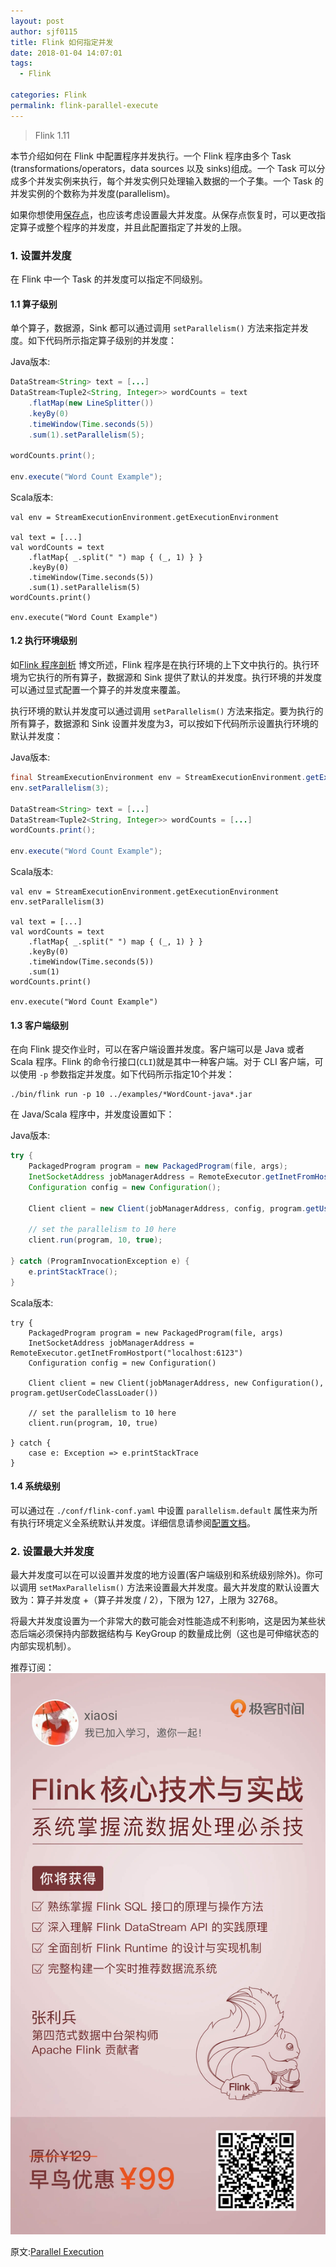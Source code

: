 ```yaml
---
layout: post
author: sjf0115
title: Flink 如何指定并发
date: 2018-01-04 14:07:01
tags:
  - Flink

categories: Flink
permalink: flink-parallel-execute
---
```


> Flink 1.11

本节介绍如何在 Flink 中配置程序并发执行。一个 Flink 程序由多个 Task (transformations/operators，data sources 以及 sinks)组成。一个 Task 可以分成多个并发实例来执行，每个并发实例只处理输入数据的一个子集。一个 Task 的并发实例的个数称为并发度(parallelism)。

如果你想使用[保存点](http://smartsi.club/flink-stream-deployment-savepoints.html)，也应该考虑设置最大并发度。从保存点恢复时，可以更改指定算子或整个程序的并发度，并且此配置指定了并发的上限。

### 1. 设置并发度

在 Flink 中一个 Task 的并发度可以指定不同级别。

#### 1.1 算子级别

单个算子，数据源，Sink 都可以通过调用 `setParallelism()` 方法来指定并发度。如下代码所示指定算子级别的并发度：

Java版本:
```java
DataStream<String> text = [...]
DataStream<Tuple2<String, Integer>> wordCounts = text
    .flatMap(new LineSplitter())
    .keyBy(0)
    .timeWindow(Time.seconds(5))
    .sum(1).setParallelism(5);

wordCounts.print();

env.execute("Word Count Example");
```
Scala版本:
```
val env = StreamExecutionEnvironment.getExecutionEnvironment

val text = [...]
val wordCounts = text
    .flatMap{ _.split(" ") map { (_, 1) } }
    .keyBy(0)
    .timeWindow(Time.seconds(5))
    .sum(1).setParallelism(5)
wordCounts.print()

env.execute("Word Count Example")
```

#### 1.2 执行环境级别

如[Flink 程序剖析](https://smartsi.blog.csdn.net/article/details/126088002) 博文所述，Flink 程序是在执行环境的上下文中执行的。执行环境为它执行的所有算子，数据源和 Sink 提供了默认的并发度。执行环境的并发度可以通过显式配置一个算子的并发度来覆盖。

执行环境的默认并发度可以通过调用 `setParallelism()` 方法来指定。要为执行的所有算子，数据源和 Sink 设置并发度为3，可以按如下代码所示设置执行环境的默认并发度：

Java版本:
```java
final StreamExecutionEnvironment env = StreamExecutionEnvironment.getExecutionEnvironment();
env.setParallelism(3);

DataStream<String> text = [...]
DataStream<Tuple2<String, Integer>> wordCounts = [...]
wordCounts.print();

env.execute("Word Count Example");
```
Scala版本:
```
val env = StreamExecutionEnvironment.getExecutionEnvironment
env.setParallelism(3)

val text = [...]
val wordCounts = text
    .flatMap{ _.split(" ") map { (_, 1) } }
    .keyBy(0)
    .timeWindow(Time.seconds(5))
    .sum(1)
wordCounts.print()

env.execute("Word Count Example")
```

#### 1.3 客户端级别

在向 Flink 提交作业时，可以在客户端设置并发度。客户端可以是 Java 或者 Scala 程序。Flink 的命令行接口(`CLI`)就是其中一种客户端。对于 CLI 客户端，可以使用 `-p` 参数指定并发度。如下代码所示指定10个并发：
```
./bin/flink run -p 10 ../examples/*WordCount-java*.jar
```
在 Java/Scala 程序中，并发度设置如下：

Java版本:
```java
try {
    PackagedProgram program = new PackagedProgram(file, args);
    InetSocketAddress jobManagerAddress = RemoteExecutor.getInetFromHostport("localhost:6123");
    Configuration config = new Configuration();

    Client client = new Client(jobManagerAddress, config, program.getUserCodeClassLoader());

    // set the parallelism to 10 here
    client.run(program, 10, true);

} catch (ProgramInvocationException e) {
    e.printStackTrace();
}
```

Scala版本:
```
try {
    PackagedProgram program = new PackagedProgram(file, args)
    InetSocketAddress jobManagerAddress = RemoteExecutor.getInetFromHostport("localhost:6123")
    Configuration config = new Configuration()

    Client client = new Client(jobManagerAddress, new Configuration(), program.getUserCodeClassLoader())

    // set the parallelism to 10 here
    client.run(program, 10, true)

} catch {
    case e: Exception => e.printStackTrace
}
```

#### 1.4 系统级别

可以通过在 `./conf/flink-conf.yaml` 中设置 `parallelism.default` 属性来为所有执行环境定义全系统默认并发度。详细信息请参阅[配置文档](https://ci.apache.org/projects/flink/flink-docs-release-1.4/ops/config.html)。

### 2. 设置最大并发度

最大并发度可以在可以设置并发度的地方设置(客户端级别和系统级别除外)。你可以调用 `setMaxParallelism()` 方法来设置最大并发度。最大并发度的默认设置大致为：算子并发度 +（算子并发度 / 2），下限为 127，上限为 32768。

将最大并发度设置为一个非常大的数可能会对性能造成不利影响，这是因为某些状态后端必须保持内部数据结构与 KeyGroup 的数量成比例（这也是可伸缩状态的内部实现机制）。

推荐订阅：
![](https://github.com/sjf0115/ImageBucket/blob/main/Flink/flink-jk.jpeg?raw=true)

原文:[Parallel Execution](https://ci.apache.org/projects/flink/flink-docs-release-1.11/dev/parallel.html)
